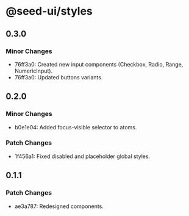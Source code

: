 # @seed-ui/styles

## 0.3.0

### Minor Changes

- 76ff3a0: Created new input components (Checkbox, Radio, Range, NumericInput).
- 76ff3a0: Updated buttons variants.

## 0.2.0

### Minor Changes

- b0e1e04: Added focus-visible selector to atoms.

### Patch Changes

- 1f456a1: Fixed disabled and placeholder global styles.

## 0.1.1

### Patch Changes

- ae3a787: Redesigned components.
